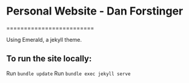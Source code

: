 # Personal Website - Dan Forstinger
=========================

Using Emerald, a jekyll theme.

## To run the site locally:
Run `bundle update`
Run `bundle exec jekyll serve`